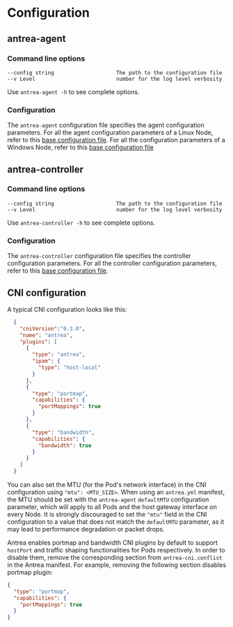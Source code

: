 # Configuration

## antrea-agent

### Command line options

```text
--config string                    The path to the configuration file
--v Level                          number for the log level verbosity
```

Use `antrea-agent -h` to see complete options.

### Configuration

The `antrea-agent` configuration file specifies the agent configuration
parameters. For all the agent configuration parameters of a Linux Node, refer to
this [base configuration file](https://github.com/antrea-io/antrea/blob/v1.10.1/build/charts/antrea/conf/antrea-agent.conf).
For all the configuration parameters of a Windows Node, refer to this [base
configuration file](https://github.com/antrea-io/antrea/blob/v1.10.1/build/yamls/windows/base/conf/antrea-agent.conf)

## antrea-controller

### Command line options

```text
--config string                    The path to the configuration file
--v Level                          number for the log level verbosity
```

Use `antrea-controller -h` to see complete options.

### Configuration

The `antrea-controller` configuration file specifies the controller
configuration parameters. For all the controller configuration parameters,
refer to this [base configuration file](https://github.com/antrea-io/antrea/blob/v1.10.1/build/charts/antrea/conf/antrea-controller.conf).

## CNI configuration

A typical CNI configuration looks like this:

```json
  {
    "cniVersion":"0.3.0",
    "name": "antrea",
    "plugins": [
      {
        "type": "antrea",
        "ipam": {
          "type": "host-local"
        }
      },
      {
        "type": "portmap",
        "capabilities": {
          "portMappings": true
        }
      },
      {
        "type": "bandwidth",
        "capabilities": {
          "bandwidth": true
        }
      }
    ]
  }
```

You can also set the MTU (for the Pod's network interface) in the CNI
configuration using `"mtu": <MTU_SIZE>`. When using an `antrea.yml` manifest, the
MTU should be set with the `antrea-agent` `defaultMTU` configuration parameter,
which will apply to all Pods and the host gateway interface on every Node. It is
strongly discouraged to set the `"mtu"` field in the CNI configuration to a
value that does not match the `defaultMTU` parameter, as it may lead to
performance degradation or packet drops.

Antrea enables portmap and bandwidth CNI plugins by default to support `hostPort`
and traffic shaping functionalities for Pods respectively. In order to disable
them, remove the corresponding section from `antrea-cni.conflist` in the Antrea
manifest. For example, removing the following section disables portmap plugin:

```json
{
  "type": "portmap",
  "capabilities": {
    "portMappings": true
  }
}
```

